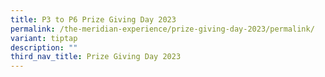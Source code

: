 ```yaml
---
title: P3 to P6 Prize Giving Day 2023
permalink: /the-meridian-experience/prize-giving-day-2023/permalink/
variant: tiptap
description: ""
third_nav_title: Prize Giving Day 2023
---
```

